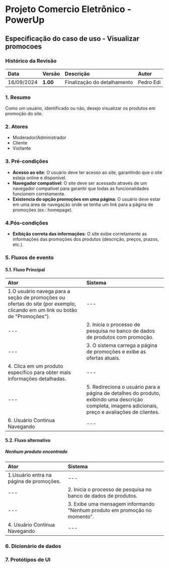 # Projeto Comercio Eletrônico - PowerUp

## Especificação do caso de uso - Visualizar promocoes

### Histórico da Revisão
|  Data  | Versão | Descrição | Autor |
|:-------|:-------|:----------|:------|
| 16/09/2024 | **1.00** | Finalização do detalhamento | Pedro Edi |


### 1. Resumo 
Como um usuário, identificado ou não, desejo visualizar os produtos em promoção do site.

### 2. Atores
- Moderador/Administrador
- Cliente
- Visitante

### 3. Pré-condições
 - **Acesso ao site**: O usuário deve ter acesso ao site, garantindo que o site esteja online e disponível.
- **Navegador compatível**: O site deve ser acessado através de um navegador compatível para garantir que todas as funcionalidades
funcionem corretamente.
- **Existencia do opção promoções em uma página**: O usuário deve estar em uma área de navegação onde se tenha um link para a página de promoções (ex.: homepage).

### 4.Pós-condições
  - **Exibição correta das informações**: O site exibe corretamente as informações das promoções dos produtos (descrição, preços, prazos, etc.).

### 5. Fluxos de evento

#### 5.1. Fluxo Principal

|  Ator  | Sistema |
|:-------|:------- |
| 1.O usuário navega para a seção de promoções ou ofertas do site (por exemplo, clicando em um link ou botão de "Promoções"). | ---|
| --- | 2. Inicia o processo de pesquisa no banco de dados de produtos com promoção. |
| --- | 3. O sistema  carrega a página de promoções e exibe as ofertas atuais.
| 4.  Clica em um produto específico para obter mais informações detalhadas.| --- |
| --- | 5. Redireciona o usuário para a página de detalhes do produto, exibindo uma descrição completa, imagens adicionais, preço e avaliações de clientes.|
| 6. Usuário Continua Navegando | --- |

#### 5.2. Fluxo alternativo
##### Nenhum produto encontrado

|  Ator  | Sistema |
|:-------|:------- |
| 1.Usuário entra na página de promoções. | --- |
| --- | 2. Inicia o processo de pesquisa no banco de dados de produtos. |
|--- | 3. Exibe uma mensagem informando "Nenhum produto em promoção no momento". |
| 4. Usuário Continua Navegando | --- |


### 6. Dicionário de dados

### 7. Protótipos de UI